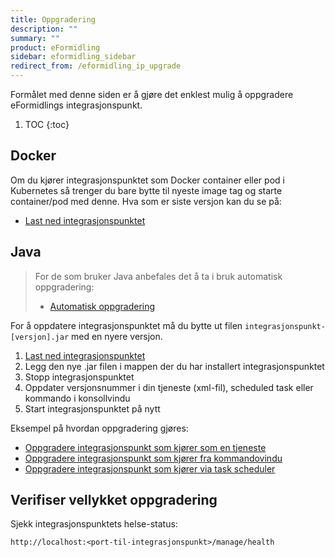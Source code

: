 ```yaml
---
title: Oppgradering
description: ""
summary: ""
product: eFormidling
sidebar: eformidling_sidebar
redirect_from: /eformidling_ip_upgrade
---
```


Formålet med denne siden er å gjøre det enklest mulig å oppgradere eFormidlings integrasjonspunkt.

1. TOC
{:toc}

## Docker

Om du kjører integrasjonspunktet som Docker container eller pod i Kubernetes så trenger du bare bytte til nyeste image
tag og starte container/pod med denne. Hva som er siste versjon kan du se på:

- [Last ned integrasjonspunktet](../Introduksjon/last_ned#integrasjonspunktet)

## Java 

> For de som bruker Java anbefales det å ta i bruk automatisk oppgradering:
>
> - [Automatisk oppgradering](../installasjon/automatisk_oppgradering)

For å oppdatere integrasjonspunktet må du bytte ut filen `integrasjonspunkt-[versjon].jar` med en nyere versjon.

1. [Last ned integrasjonspunktet](../Introduksjon/last_ned#last-ned-integrasjonspunktet)
2. Legg den nye .jar filen i mappen der du har installert integrasjonspunktet
3. Stopp integrasjonspunktet
4. Oppdater versjonsnummer i din tjeneste (xml-fil), scheduled task eller kommando i konsollvindu
5. Start integrasjonspunktet på nytt

Eksempel på hvordan oppgradering gjøres:

- [Oppgradere integrasjonspunkt som kjører som en tjeneste](../installasjon/Eksempel/start_og_stopp#oppgradere-integrasjonspunkt-som-kjører-som-en-tjeneste)
- [Oppgradere integrasjonspunkt som kjører fra kommandovindu](../installasjon/Eksempel/start_og_stopp#oppgradere-integrasjonspunkt-som-kjører-fra-kommandovindu)
- [Oppgradere integrasjonspunkt som kjører via task scheduler](../installasjon/Eksempel/start_og_stopp#oppgradere-integrasjonspunkt-som-kjører-via-task-scheduler)

## Verifiser vellykket oppgradering

Sjekk integrasjonspunktets helse-status:

```
http://localhost:<port-til-integrasjonspunkt>/manage/health
```

